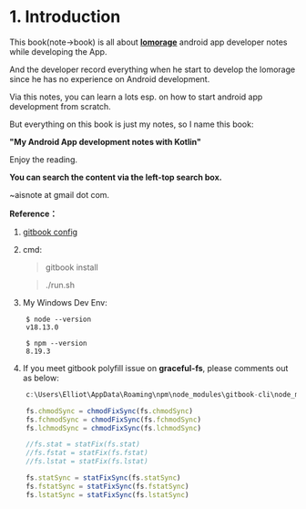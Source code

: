 # 1. Introduction

This book(note->book) is all about **[lomorage](https://lomorage.com)** android app developer notes while developing the App.

And the developer record everything when he start to develop the lomorage since he has no experience on Android development.

Via this notes, you can learn a lots esp. on how to start android app development from scratch.

But everything on this book is just my notes, so I name this book:

 **"My Android App development notes with Kotlin"**

Enjoy the reading.

**You can search the content via the left-top search box.**

~aisnote at gmail dot com.


**Reference：**
1. [gitbook config](https://www.mapull.com/gitbook/comscore/others/book.html)
2. cmd:
   > gitbook install

   > ./run.sh

3. My Windows Dev Env:
   
```Shell
    $ node --version
    v18.13.0

    $ npm --version
    8.19.3
```

4. If you meet gitbook polyfill issue on **graceful-fs**, please comments out as below:

```JavaScript
    c:\Users\Elliot\AppData\Roaming\npm\node_modules\gitbook-cli\node_modules\npm\node_modules\graceful-fs\polyfills.js

    fs.chmodSync = chmodFixSync(fs.chmodSync)
    fs.fchmodSync = chmodFixSync(fs.fchmodSync)
    fs.lchmodSync = chmodFixSync(fs.lchmodSync)

    //fs.stat = statFix(fs.stat)
    //fs.fstat = statFix(fs.fstat)
    //fs.lstat = statFix(fs.lstat)

    fs.statSync = statFixSync(fs.statSync)
    fs.fstatSync = statFixSync(fs.fstatSync)
    fs.lstatSync = statFixSync(fs.lstatSync)
```